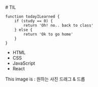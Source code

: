 \# TIL 

```
function todayILearned {
    if (study == 0) { 
        return 'Oh! no.. back to class'
    } else {
        return 'Ok to go home'
    }
}
```





- HTML
- CSS
- JavaScript
- React

This image is : 원하는 사진 드래그 & 드롭



